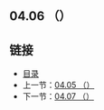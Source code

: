 ## 04.06 （）


## 链接
* [目录](https://github.com/gnefiy/go-zh/blob/master/tour/directory.md)
* 上一节：[04.05 （）](https://github.com/gnefiy/go-zh/blob/master/tour/methods/04.05.md)
* 下一节：[04.07 （）](https://github.com/gnefiy/go-zh/blob/master/tour/methods/04.07.md)
